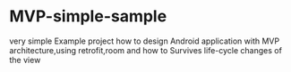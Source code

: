 # MVP-simple-sample
very simple Example project how to design Android application with MVP architecture,using retrofit,room and how to Survives life-cycle changes of the view
